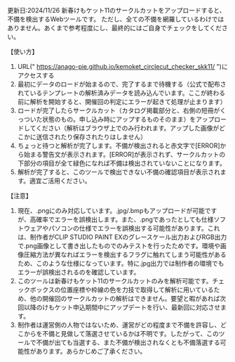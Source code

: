 更新日:2024/11/26
新春けもケット11のサークルカットをアップロードすると、不備を検出するWebツールです。
ただし、全ての不備を網羅しているわけではありません。あくまで参考程度にし、最終的にはご自身でチェックをしてください。

【使い方】
1. URL(" https://anago-pie.github.io/kemoket_circlecut_checker_skk11/ ")にアクセスする
2. 最初にデータのロードが始まるので、完了するまで待機する（公式で配布されているテンプレートの解析済みデータを読み込んでいます。ここが終わる前に解析を開始すると、開催回の判定にエラーが起きて処理が止まります）
3. ロードが完了したらサークルカット（カタログ掲載部分と、右側の短冊がくっついた状態のもの。申し込み時にアップするものそのまま）をアップロードしてください（解析はブラウザ上でのみ行われます。アップした画像がどこかに送信されたり保存されたりはしません）
4. ちょっと待つと解析が完了します。不備が検出されると赤文字で[ERROR]から始まる警告文が表示されます。[ERROR]が表示されず、サークルカットの下部分の項目が全て緑色になれば不備は検出されていないことになります。
5. 解析が完了すると、このツールで検出できない不備の確認項目が表示されます。適宜ご活用ください。

【注意】
1. 現在、.pngにのみ対応しています。.jpg/.bmpもアップロードが可能ですが、高確率でエラーを誤検出します。また、.pngであったとしても仕様ソフトウェアやパソコンの仕様でエラーを誤検出する可能性があります。これは、制作者がCLIP STUDIO PAINT EXのグレースケール出力およびRGB出力で.png画像として書き出したものでのみテストを行ったためです。環境や画像圧縮方法が異なればエラーを検出するフラグに触れてしまう可能性があるため、このような仕様になっています。特に.jpg出力では制作者の環境でもエラーが誤検出されるのを確認しています。
2. このツールは新春けもケット11のサークルカットのみを解析可能です。チェックボックスの位置座標や枠線の色を力技で取得して解析に用いているため、他の開催回のサークルカットの解析はできません。要望と暇があれば次回以降のけもケット申込期間中にアップデートを行い、最新回に対応させます。
3. 制作者は運営側の人物ではないため、運営がどの程度まで不備を許容し、どこからを不備と見做して落選させているかは不明です。したがって、このツールで不備が出ても当選する、また不備が検出されなくとも不備落選する可能性があります。あらかじめご了承ください。
